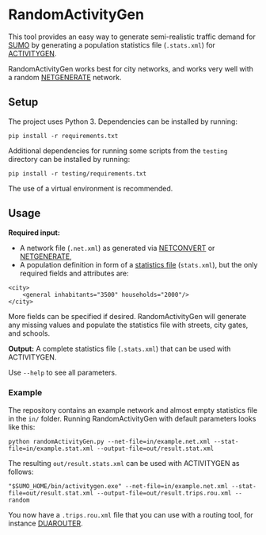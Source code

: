 # RandomActivityGen

This tool provides an easy way to generate semi-realistic traffic demand for [SUMO](http://sumo.sourceforge.net/) by generating a population statistics file (`.stats.xml`) for [ACTIVITYGEN](https://sumo.dlr.de/docs/ACTIVITYGEN.html).

RandomActivityGen works best for city networks, and works very well with a random [NETGENERATE](https://sumo.dlr.de/docs/NETGENERATE.html) network.  

## Setup

The project uses Python 3.
Dependencies can be installed by running:

```
pip install -r requirements.txt
```

Additional dependencies for running some scripts from the `testing` directory can be installed by running:

```
pip install -r testing/requirements.txt
```

The use of a virtual environment is recommended.

## Usage

**Required input:**

* A network file (`.net.xml`) as generated via [NETCONVERT](https://sumo.dlr.de/docs/NETCONVERT.html) or [NETGENERATE](https://sumo.dlr.de/docs/NETGENERATE.html),
* A population definition in form of a [statistics file](https://sumo.dlr.de/docs/Demand/Activity-based_Demand_Generation.html) (`stats.xml`), but the only required fields and attributes are:
```
<city>
    <general inhabitants="3500" households="2000"/>
</city>
```

More fields can be specified if desired. RandomActivityGen will generate any missing values and populate the statistics file with streets, city gates, and schools.

**Output:** A complete statistics file (`.stats.xml`) that can be used with ACTIVITYGEN.

Use `--help` to see all parameters.

### Example

The repository contains an example network and almost empty statistics file in the `in/` folder. Running RandomActivityGen with default parameters looks like this:
```
python randomActivityGen.py --net-file=in/example.net.xml --stat-file=in/example.stat.xml --output-file=out/result.stat.xml
``` 

The resulting `out/result.stats.xml` can be used with ACTIVITYGEN as follows:
```
"$SUMO_HOME/bin/activitygen.exe" --net-file=in/example.net.xml --stat-file=out/result.stat.xml --output-file=out/result.trips.rou.xml --random
```

You now have a `.trips.rou.xml` file that you can use with a routing tool, for instance [DUAROUTER](https://sumo.dlr.de/docs/DUAROUTER.html).
